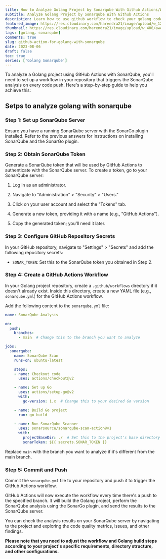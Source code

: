 ```yaml
---
title: How to Analyze Golang Project by Sonarqube With Github Actions/Workflow?
subtitle: Analyze Golang Project by Sonarqube With Github Actions
description: Learn how to use github workflow to check your golang code with sonqrqube.
featured_image: https://res.cloudinary.com/harendra21/image/upload/w_1200/awesome-blog/awesome-golang/How_To_Use_Soanrqube_With_Github_Actions_m37akq.png
thumbnail: https://res.cloudinary.com/harendra21/image/upload/w_400/awesome-blog/awesome-golang/How_To_Use_Soanrqube_With_Github_Actions_m37akq.png
tags: [golang, sonarqube]
comments: true
slug: github-action-for-golang-with-sonarqube
date: 2023-08-06
draft: false
toc: true
series: ['Golang Sonarqube']
---
```


To analyze a Golang project using GitHub Actions with SonarQube, you'll need to set up a workflow in your repository that triggers the SonarQube analysis on every code push. Here's a step-by-step guide to help you achieve this:

## Setps to analyze golang with sonarqube

### Step 1: Set up SonarQube Server

Ensure you have a running SonarQube server with the SonarGo plugin installed. Refer to the previous answers for instructions on installing SonarQube and the SonarGo plugin.

### Step 2: Obtain SonarQube Token

Generate a SonarQube token that will be used by GitHub Actions to authenticate with the SonarQube server. To create a token, go to your SonarQube server:

1. Log in as an administrator.

2. Navigate to "Administration" > "Security" > "Users."

3. Click on your user account and select the "Tokens" tab.

4. Generate a new token, providing it with a name (e.g., "GitHub Actions").

5. Copy the generated token; you'll need it later.

### Step 3: Configure GitHub Repository Secrets

In your GitHub repository, navigate to "Settings" > "Secrets" and add the following repository secrets:

- `SONAR_TOKEN`: Set this to the SonarQube token you obtained in Step 2.

### Step 4: Create a GitHub Actions Workflow

In your Golang project repository, create a `.github/workflows` directory if it doesn't already exist. Inside this directory, create a new YAML file (e.g., `sonarqube.yml`) for the GitHub Actions workflow.

Add the following content to the `sonarqube.yml` file:

```yaml
name: SonarQube Analysis

on:
  push:
    branches:
      - main  # Change this to the branch you want to analyze

jobs:
  sonarqube:
    name: SonarQube Scan
    runs-on: ubuntu-latest

    steps:
    - name: Checkout code
      uses: actions/checkout@v2

    - name: Set up Go
      uses: actions/setup-go@v2
      with:
        go-version: 1.x  # Change this to your desired Go version

    - name: Build Go project
      run: go build

    - name: Run SonarQube Scanner
      uses: sonarsource/sonarqube-scan-action@v1
      with:
        projectBaseDir: ./  # Set this to the project's base directory
        sonarToken: ${{ secrets.SONAR_TOKEN }}
```

Replace `main` with the branch you want to analyze if it's different from the main branch.

### Step 5: Commit and Push

Commit the `sonarqube.yml` file to your repository and push it to trigger the GitHub Actions workflow.

GitHub Actions will now execute the workflow every time there's a push to the specified branch. It will build the Golang project, perform the SonarQube analysis using the SonarGo plugin, and send the results to the SonarQube server.

You can check the analysis results on your SonarQube server by navigating to the project and exploring the code quality metrics, issues, and other findings.

**Please note that you need to adjust the workflow and Golang build steps according to your project's specific requirements, directory structure, and other configurations.**
<!--stackedit_data:
eyJoaXN0b3J5IjpbMTgyMzU3MDM1Ml19
-->